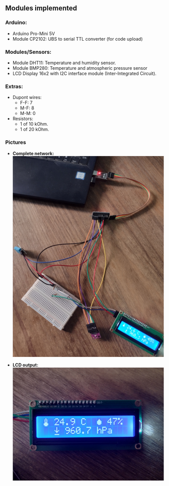 ## Modules implemented

### Arduino:
- Arduino Pro-Mini 5V
- Module CP2102: UBS to serial TTL converter (for code upload)

### Modules/Sensors:
- Module DHT11: Temperature and humidity sensor.
- Module BMP280: Temperature and atmospheric pressure sensor
- LCD Display 16x2 with I2C interface module (Inter-Integrated Circuit).

### Extras:
- Dupont wires:
  - F-F: 7
  - M-F: 8 
  - M-M: 0
- Resistors:
  - 1 of 10 kOhm.
  - 1 of 20 kOhm.

### Pictures

- **Complete network:**
  ![Network](docs/01-complete-network.png)
  
- **LCD output:**
  ![LCD-output](docs/02-LCD-output.png)